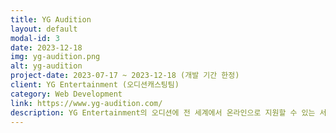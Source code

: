 ```yaml
---
title: YG Audition
layout: default
modal-id: 3
date: 2023-12-18
img: yg-audition.png
alt: yg-audition
project-date: 2023-07-17 ~ 2023-12-18 (개발 기간 한정)
client: YG Entertainment (오디션캐스팅팀)
category: Web Development
link: https://www.yg-audition.com/
description: YG Entertainment의 오디션에 전 세계에서 온라인으로 지원할 수 있는 서비스 사이트(대외용, PV 및 지원자수는 대외비)와, 오디션 담당 부서 직원들이 서비스 페이지 및 지원자 관리를 진행할 수 있는 관리자 사이트(사내용)를 동시에 개발하였습니다.<br><a href="https://spacekay.notion.site/YG-AUDITION-0fd47bd3e5fd4554bf33bb2e636185c1" target="_blank">상세 설명 보기</a>
---
```

